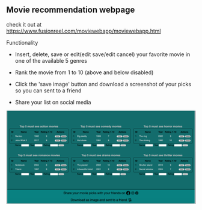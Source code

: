 ## Movie recommendation webpage

check it out at https://www.fusionreel.com/moviewebapp/moviewebapp.html

Functionality

- Insert, delete, save or edit(edit save/edit cancel) your favorite movie in one of the available 5 genres

- Rank the movie from 1 to 10 (above and below disabled)

- Click the 'save image' button and download a screenshot of your picks so you can sent to a friend

- Share your list on social media

![](movie.png)
